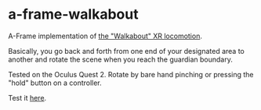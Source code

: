 # a-frame-walkabout
A-Frame implementation of [the "Walkabout" XR locomotion](https://youtu.be/pW6nlLV88Zk?t=15).

Basically, you go back and forth from one end of your designated area to another and rotate the scene
when you reach the guardian boundary.

Tested on the Oculus Quest 2.
Rotate by bare hand pinching or pressing the "hold" button on a controller.

Test it [here](https://www.timatimak.eu/experiments/a-frame-walkabout/index.html).
